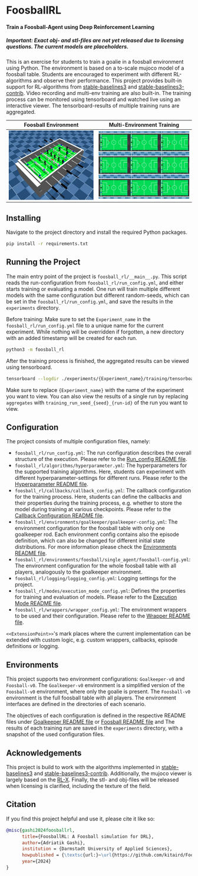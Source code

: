 # FoosballRL

#### Train a Foosball-Agent using Deep Reinforcement Learning
##### Important: Exact obj- and stl-files are not yet released due to licensing questions. The current models are placeholders.

This is an exercise for students to train a goalie in a foosball environment using Python.
The environment is based on a to-scale mujoco model of a foosball table.
Students are encouraged to experiment with different RL-algorithms and observe their performance.
This project provides built-in support for RL-algorithms
from [stable-baselines3](https://github.com/DLR-RM/stable-baselines3)
and [stable-baselines3-contrib](https://github.com/Stable-Baselines-Team/stable-baselines3-contrib).
Video recording and multi-env training are also built-in. The training process can be monitored using tensorboard and
watched
live using an interactive viewer. The tensorboard-results of multiple training runs are aggregated.

| Foosball Environment                                 | Multi-Environment Training                                   |
|------------------------------------------------------|--------------------------------------------------------------|
| ![Foosball-v0 Model](example-images/Foosball-v0.png) | ![Multi-Env-Training](example-images/Multi-Env-Training.png) |

## Installing

Navigate to the project directory and install the required Python packages.

```bash
pip install -r requirements.txt
```

## Running the Project

The main entry point of the project is `foosball_rl/__main__.py`. This script reads the run-configuration
from `foosball_rl/run_config.yml`, and either starts training or evaluating a model.
One run will train multiple different models with the same configuration but different random-seeds, which can be set in
the `foosball_rl/run_config.yml`, and save the results in the `experiments` directory.

Before training: Make sure to set the `Experiment_name` in the `foosball_rl/run_config.yml` file to a unique name for
the current experiment. While nothing will be overridden if forgotten, a new directory with an added timestamp will be
created for each run.


```bash
python3 -m foosball_rl
```

After the training process is finished, the aggregated results can be viewed using tensorboard.

```bash
tensorboard --logdir ./experiments/{Experiment_name}/training/tensorboard/aggregates
```

Make sure to replace `{Experiment_name}` with the name of the experiment you want to view.
You can also view the results of a single run by replacing `aggregates` with `training_run_seed_{seed}_{run-id}` of the
run you want to view.

## Configuration

The project consists of multiple configuration files, namely:

- `foosball_rl/run_config.yml`: The run configuration describes the overall structure of the execution. Please refer to
  the [Run_config README file](https://github.com/kitaird/FoosballRL/blob/develop/foosball_rl/README.md).
- `foosball_rl/algorithms/hyperparameter.yml`: The hyperparameters for the supported training algorithms. Here, students
  can experiment with different hyperparameter-settings for different runs. Please refer to
  the [Hyperparameter README file](https://github.com/kitaird/FoosballRL/blob/develop/foosball_rl/algorithms/README.md).
- `foosball_rl/callbacks/callback_config.yml`: The callback configuration for the training process. Here, students can 
  define the callbacks and their properties during the training process, e.g. whether to store the model during training at various checkpoints. Please refer to
  the [Callback Configuration README file](https://github.com/kitaird/FoosballRL/blob/develop/foosball_rl/callbacks/README.md).
- `foosball_rl/environments/goalkeeper/goalkeeper-config.yml`: The environment configuration for the foosball table with
  only one goalkeeper rod. Each environment config contains also the episode definition, which can also be changed for
  different initial state distributions. For more information please check the [Environments README file](https://github.com/kitaird/FoosballRL/blob/develop/foosball_rl/environments/README.md).
- `foosball_rl/environments/foosball/single_agent/foosball-config.yml`: The environment configuration for the whole
  foosball table with all players, analogously to the goalkeeper environment.
- `foosball_rl/logging/logging_config.yml`: Logging settings for the project.
- `foosball_rl/modes/execution_mode_config.yml`: Defines the properties for training and evaluation of models. Please
    refer to the [Execution Mode README file](https://github.com/kitaird/FoosballRL/blob/develop/foosball_rl/modes/README.md).
- `foosball_rl/wrappers/wrapper_config.yml`: The environment wrappers to be used and their configuration. Please refer to
  the [Wrapper README file](https://github.com/kitaird/FoosballRL/blob/develop/foosball_rl/wrappers/README.md).

`<<ExtensionPoint>>`'s mark places where the current implementation can be extended with custom logic, e.g. custom wrappers,
callbacks, episode definitions or logging.

## Environments

This project supports two environment configurations: `Goalkeeper-v0` and `Foosball-v0`.
The `Goalkeeper-v0` environment is a simplified version of the `Foosball-v0` environment, where only the goalie is
present.
The `Foosball-v0` environment is the full foosball table with all players.
The environment interfaces are defined in the directories of each scenario.

The objectives of each configuration is defined in the respective README files
under [Goalkeeper README file](https://github.com/kitaird/FoosballRL/blob/develop/environments/goalkeeper/README.md)
or [Foosball README file](https://github.com/kitaird/FoosballRL/blob/develop/environments/foosball/README.md) and
The results of each training run are saved in the `experiments` directory, with a snapshot of the used configuration
files.

## Acknowledgements

This project is build to work with the algorithms implemented in [stable-baselines3](https://github.com/DLR-RM/stable-baselines3)
and [stable-baselines3-contrib](https://github.com/Stable-Baselines-Team/stable-baselines3-contrib). Additionally, the 
mujoco viewer is largely based on the [RL-X](https://github.com/nico-bohlinger/RL-X). Finally, the stl- and obj-files will be released
when licensing is clarified, including the texture of the field.

## Citation
If you find this project helpful and use it, please cite it like so:
```bibtex
@misc{gashi2024foosballrl,
      title={FoosballRL: A Foosball simulation for DRL},
      author={Adriatik Gashi},
      institution = {Darmstadt University of Applied Sciences},
      howpublished = {\textsc{url:}~\url{https://github.com/kitaird/FoosballRL}},
      year={2024}
}
```
